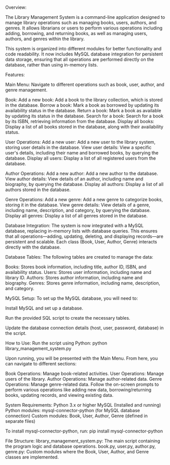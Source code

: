 Overview:

The Library Management System is a command-line application designed to manage library operations such as managing books, users, authors, and genres. It allows librarians or users to perform various operations including adding, borrowing, and returning books, as well as managing users, authors, and genres within the library.

This system is organized into different modules for better functionality and code readability. It now includes MySQL database integration for persistent data storage, ensuring that all operations are performed directly on the database, rather than using in-memory lists.

Features:

Main Menu:
Navigate to different operations such as book, user, author, and genre management.

Book:
Add a new book: Add a book to the library collection, which is stored in the database.
Borrow a book: Mark a book as borrowed by updating its availability status in the database.
Return a book: Mark a book as available by updating its status in the database.
Search for a book: Search for a book by its ISBN, retrieving information from the database.
Display all books: Display a list of all books stored in the database, along with their availability status.

User Operations:
Add a new user: Add a new user to the library system, storing user details in the database.
View user details: View a specific user's details, including their name and borrowed books, by querying the database.
Display all users: Display a list of all registered users from the database.

Author Operations:
Add a new author: Add a new author to the database.
View author details: View details of an author, including name and biography, by querying the database.
Display all authors: Display a list of all authors stored in the database.

Genre Operations:
Add a new genre: Add a new genre to categorize books, storing it in the database.
View genre details: View details of a genre, including name, description, and category, by querying the database.
Display all genres: Display a list of all genres stored in the database.

Database Integration:
The system is now integrated with a MySQL database, replacing in-memory lists with database queries. This ensures that all operations—adding, updating, deleting, and displaying records—are persistent and scalable. Each class (Book, User, Author, Genre) interacts directly with the database.

Database Tables:
The following tables are created to manage the data:

Books: Stores book information, including title, author ID, ISBN, and availability status.
Users: Stores user information, including name and library ID.
Authors: Stores author information, including name and biography.
Genres: Stores genre information, including name, description, and category.

MySQL Setup:
To set up the MySQL database, you will need to:

Install MySQL and set up a database.

Run the provided SQL script to create the necessary tables.

Update the database connection details (host, user, password, database) in the script.

How to Use:
Run the script using Python:
python library_management_system.py

Upon running, you will be presented with the Main Menu. From here, you can navigate to different sections:

Book Operations: Manage book-related activities.
User Operations: Manage users of the library.
Author Operations: Manage author-related data.
Genre Operations: Manage genre-related data.
Follow the on-screen prompts to perform various operations like adding new data, borrowing/returning books, updating records, and viewing existing data.

System Requirements:
Python 3.x or higher
MySQL (Installed and running)
Python modules:
mysql-connector-python (for MySQL database connection)
Custom modules: Book, User, Author, Genre (defined in separate files)

To install mysql-connector-python, run:
pip install mysql-connector-python

File Structure:
library_management_system.py: The main script containing the program logic and database operations.
book.py, user.py, author.py, genre.py: Custom modules where the Book, User, Author, and Genre classes are implemented.